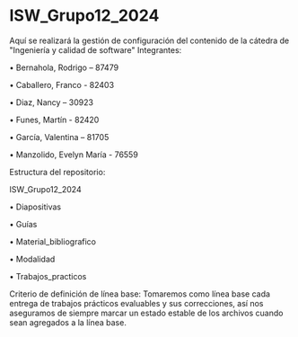 # ISW_Grupo12_2024
Aquí se realizará la gestión de configuración del contenido de la cátedra de "Ingeniería y calidad de software"
Integrantes:

• Bernahola, Rodrigo – 87479

• Caballero, Franco - 82403

• Diaz, Nancy – 30923

• Funes, Martín - 82420

• García, Valentina – 81705

• Manzolido, Evelyn María - 76559

Estructura del repositorio:

ISW_Grupo12_2024

• Diapositivas

• Guías

• Material_bibliografico

• Modalidad

• Trabajos_practicos


Criterio de definición de línea base:
Tomaremos como línea base cada entrega de trabajos prácticos evaluables y sus
correcciones, así nos aseguramos de siempre marcar un estado estable de los archivos
cuando sean agregados a la línea base.








